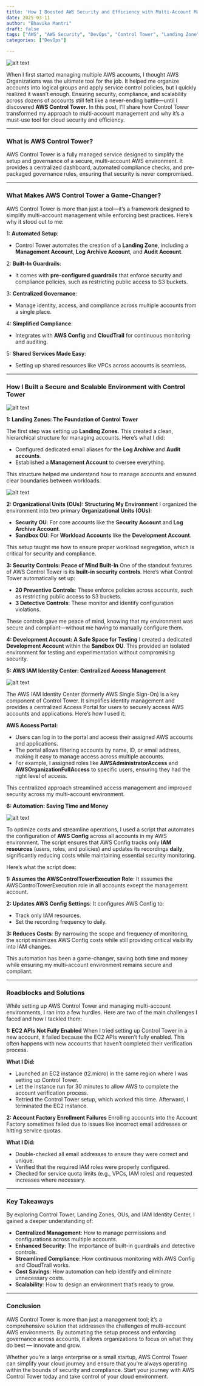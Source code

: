 ```yaml
---
title: 'How I Boosted AWS Security and Efficiency with Multi-Account Management Using AWS Control Tower'
date: 2025-03-11
author: "Bhavika Mantri"
draft: false
tags: ["AWS", "AWS Security", "DevOps", "Control Tower", "Landing Zone"]
categories: ["DevOps"]

---
```


![alt text](/images/controltower.png)


When I first started managing multiple AWS accounts, I thought AWS Organizations was the ultimate tool for the job. It helped me organize accounts into logical groups and apply service control policies, but I quickly realized it wasn’t enough. Ensuring security, compliance, and scalability across dozens of accounts still felt like a never-ending battle—until I discovered **AWS Control Tower**. In this post, I’ll share how Control Tower transformed my approach to multi-account management and why it’s a must-use tool for cloud security and efficiency.

---

### What is AWS Control Tower?
AWS Control Tower is a fully managed service designed to simplify the setup and governance of a secure, multi-account AWS environment. It provides a centralized dashboard, automated compliance checks, and pre-packaged governance rules, ensuring that security is never compromised.

---

### What Makes AWS Control Tower a Game-Changer?
AWS Control Tower is more than just a tool—it’s a framework designed to simplify multi-account management while enforcing best practices. Here’s why it stood out to me:

1: **Automated Setup**:
   - Control Tower automates the creation of a **Landing Zone**, including a **Management Account**, **Log Archive Account**, and **Audit Account**.

2: **Built-In Guardrails**:
   - It comes with **pre-configured guardrails** that enforce security and compliance policies, such as restricting public access to S3 buckets.

3: **Centralized Governance**:
   - Manage identity, access, and compliance across multiple accounts from a single place.

4: **Simplified Compliance**:
   - Integrates with **AWS Config** and **CloudTrail** for continuous monitoring and auditing.

5: **Shared Services Made Easy**:
   - Setting up shared resources like VPCs across accounts is seamless.

---

### How I Built a Secure and Scalable Environment with Control Tower

![alt text](/images/organizations.png)


**1: Landing Zones: The Foundation of Control Tower**

The first step was setting up **Landing Zones**. This created a clean, hierarchical structure for managing accounts. Here’s what I did:
- Configured dedicated email aliases for the **Log Archive** and **Audit accounts**.
- Established a **Management Account** to oversee everything.

This structure helped me understand how to manage accounts and ensured clear boundaries between workloads.

![alt text](/images/landingzone.png)


**2: Organizational Units (OUs): Structuring My Environment**
I organized the environment into two primary **Organizational Units (OUs)**:
- **Security OU**: For core accounts like the **Security Account** and **Log Archive Account**.
- **Sandbox OU**: For **Workload Accounts** like the **Development Account**.

This setup taught me how to ensure proper workload segregation, which is critical for security and compliance.


**3: Security Controls: Peace of Mind Built-In**
One of the standout features of AWS Control Tower is its **built-in security controls**. Here’s what Control Tower automatically set up:
- **20 Preventive Controls**: These enforce policies across accounts, such as restricting public access to S3 buckets.
- **3 Detective Controls**: These monitor and identify configuration violations.

These controls gave me peace of mind, knowing that my environment was secure and compliant—without me having to manually configure them.


**4: Development Account: A Safe Space for Testing**
I created a dedicated **Development Account** within the **Sandbox OU**. This provided an isolated environment for testing and experimentation without compromising security.


**5: AWS IAM Identity Center: Centralized Access Management**

![alt text](/images/awsaccessportal.png)

The AWS IAM Identity Center (formerly AWS Single Sign-On) is a key component of Control Tower. It simplifies identity management and provides a centralized Access Portal for users to securely access AWS accounts and applications. Here’s how I used it:

  **AWS Access Portal:**
- Users can log in to the portal and access their assigned AWS accounts and applications.
- The portal allows filtering accounts by name, ID, or email address, making it easy to manage access across multiple accounts.
- For example, I assigned roles like **AWSAdministratorAccess** and **AWSOrganizationFullAccess** to specific users, ensuring they had the right level of access.

This centralized approach streamlined access management and improved security across my multi-account environment.


**6: Automation: Saving Time and Money**

![alt text](/images/configreducecosts.png)

To optimize costs and streamline operations, I used a script that automates the configuration of **AWS Config** across all accounts in my AWS environment. The script ensures that AWS Config tracks only **IAM resources** (users, roles, and policies) and updates its recordings **daily**, significantly reducing costs while maintaining essential security monitoring.

Here’s what the script does:

**1: Assumes the AWSControlTowerExecution Role**: 
It assumes the AWSControlTowerExecution role in all accounts except the management account.

**2: Updates AWS Config Settings**:
It configures AWS Config to:
- Track only IAM resources.
- Set the recording frequency to daily.

**3: Reduces Costs**: 
By narrowing the scope and frequency of monitoring, the script minimizes AWS Config costs while still providing critical visibility into IAM changes.

This automation has been a game-changer, saving both time and money while ensuring my multi-account environment remains secure and compliant.

---

### Roadblocks and Solutions
While setting up AWS Control Tower and managing multi-account environments, I ran into a few hurdles. Here are two of the main challenges I faced and how I tackled them:

**1: EC2 APIs Not Fully Enabled**
When I tried setting up Control Tower in a new account, it failed because the EC2 APIs weren’t fully enabled. This often happens with new accounts that haven’t completed their verification process.

  **What I Did:**
- Launched an EC2 instance (t2.micro) in the same region where I was setting up Control Tower.
- Let the instance run for 30 minutes to allow AWS to complete the account verification process.
- Retried the Control Tower setup, which worked this time. Afterward, I terminated the EC2 instance.


**2: Account Factory Enrollment Failures**
Enrolling accounts into the Account Factory sometimes failed due to issues like incorrect email addresses or hitting service quotas.

  **What I Did:**
- Double-checked all email addresses to ensure they were correct and unique.
- Verified that the required IAM roles were properly configured.
- Checked for service quota limits (e.g., VPCs, IAM roles) and requested increases where necessary.

---

### Key Takeaways
By exploring Control Tower, Landing Zones, OUs, and IAM Identity Center, I gained a deeper understanding of:
- **Centralized Management**: How to manage permissions and configurations across multiple accounts.
- **Enhanced Security**: The importance of built-in guardrails and detective controls.
- **Streamlined Compliance**: How continuous monitoring with AWS Config and CloudTrail works.
- **Cost Savings**: How automation can help identify and eliminate unnecessary costs.
- **Scalability**: How to design an environment that’s ready to grow.

---

### Conclusion
AWS Control Tower is more than just a management tool; it’s a comprehensive solution that addresses the challenges of multi-account AWS environments. By automating the setup process and enforcing governance across accounts, it allows organizations to focus on what they do best — innovate and grow.

Whether you’re a large enterprise or a small startup, AWS Control Tower can simplify your cloud journey and ensure that you’re always operating within the bounds of security and compliance. Start your journey with AWS Control Tower today and take control of your cloud environment.